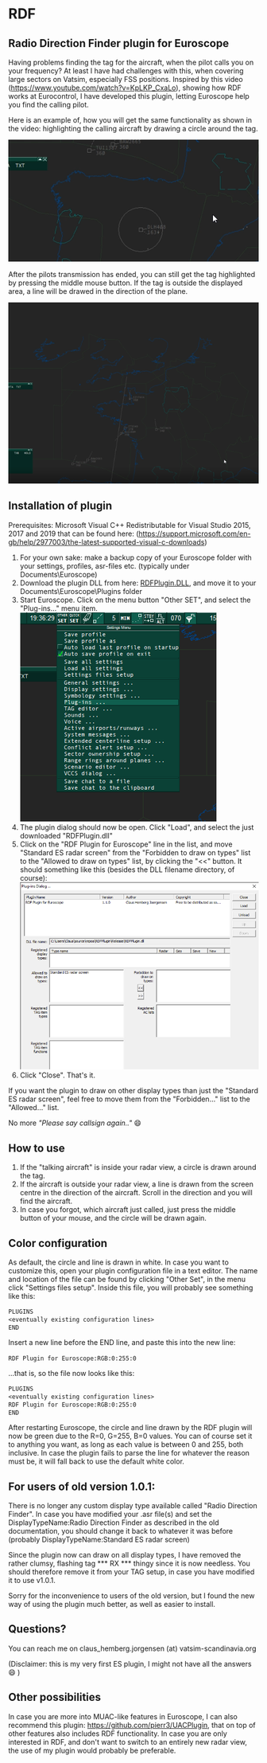 # RDF
## Radio Direction Finder plugin for Euroscope

Having problems finding the tag for the aircraft, when the pilot calls you on your frequency? At least I have had challenges with this, when covering large sectors on Vatsim, especially FSS positions. Inspired by this video (https://www.youtube.com/watch?v=KpLKP_CxaLo), showing how RDF works at Eurocontrol, I have developed this plugin, letting Euroscope help you find the calling pilot.

Here is an example of, how you will get the same functionality as shown in the video: highlighting the calling aircraft by drawing a circle around the tag. 

   ![RDF circle around the "talking aircraft"](documentation/RDFCircle.png)
   
   After the pilots transmission has ended, you can still get the tag highlighted by pressing the middle mouse button. 
   If the tag is outside the displayed area, a line will be drawed in the direction of the plane.
   
   ![RDF line drawn from the center in the direction of the "talking aircraft"](documentation/RDFLine.png)
   

## Installation of plugin

Prerequisites: Microsoft Visual C++ Redistributable for Visual Studio 2015, 2017 and 2019 that can be found here: 
(https://support.microsoft.com/en-gb/help/2977003/the-latest-supported-visual-c-downloads)

1. For your own sake: make a backup copy of your Euroscope folder with your settings, profiles, asr-files etc. (typically under Documents\Euroscope)
1. Download the plugin DLL from here: [RDFPlugin.DLL](https://raw.githubusercontent.com/chembergj/RDF/master/Release/RDFPlugin.dll), and move it to your Documents\Euroscope\Plugins folder
1. Start Euroscope. Click on the menu button "Other SET", and select the "Plug-ins..." menu item. ![ES Plugin menu](documentation/ESPluginMenu.png)
1. The plugin dialog should now be open. Click "Load", and select the just downloaded "RDFPlugin.dll"
1. Click on the "RDF Plugin for Euroscope" line in the list, and move "Standard ES radar screen" from the "Forbidden to draw on types" list to the "Allowed to draw on types" list, by clicking the "<<"  button. It should something like this (besides the DLL filename directory, of course):
![Plugin dialog with RDF Plugin loaded](documentation/ESPluginDialog.png)
1. Click "Close". That's it. 

If you want the plugin to draw on other display types than just the "Standard ES radar screen", feel free to move them from the "Forbidden..." list to the "Allowed..." list.

No more *"Please say callsign again.."* :smile:

## How to use
1. If the "talking aircraft" is inside your radar view, a circle is drawn around the tag. 
1. If the aircraft is outside your radar view, a line is drawn from the screen centre in the direction of the aircraft. Scroll in the direction and you will find the aircraft.
1. In case you forgot, which aircraft just called, just press the middle button of your mouse, and the circle will be drawn again.

## Color configuration
As default, the circle and line is drawn in white. In case you want to customize this, open your plugin configuration file in a text editor. The name and location of the file can be found by clicking  "Other Set", in the menu click "Settings files setup".
Inside this file, you will probably see something like this:

```
PLUGINS
<eventually existing configuration lines>
END
```


Insert a new line before the END line, and paste this into the new line:

`RDF Plugin for Euroscope:RGB:0:255:0`

...that is, so the file now looks like this:

```
PLUGINS
<eventually existing configuration lines>
RDF Plugin for Euroscope:RGB:0:255:0
END
```

After restarting Euroscope, the circle and line drawn by the RDF plugin will now be green due to the R=0, G=255, B=0 values. You can of course set it to anything you want, as long as each value is between 0 and 255, both inclusive. In case the plugin fails to parse the line for whatever the reason must be, it will fall back to use the default white color.

## For users of old version 1.0.1:
There is no longer any custom display type available called "Radio Direction Finder". In case you have modified your .asr file(s) and set the DisplayTypeName:Radio Direction Finder as described in the old documentation, you should change it back to whatever it was before (probably DisplayTypeName:Standard ES radar screen)

Since the plugin now can draw on all display types, I have removed the rather clumsy, flashing tag *** RX *** thingy since it is now needless. You should therefore remove it from your TAG setup, in case you have modified it to use v1.0.1.

Sorry for the inconvenience to users of the old version, but I found the new way of using the plugin much better, as well as easier to install.

## Questions?
You can reach me on claus_hemberg.jorgensen (at) vatsim-scandinavia.org

(Disclaimer: this is my very first ES plugin, I might not have all the answers :smile: )

## Other possibilities

In case you are more into MUAC-like features in Euroscope, I can also recommend this plugin: https://github.com/pierr3/UACPlugin, that on top of other features also includes RDF functionality. In case you are only interested in RDF, and don't want to switch to an entirely new radar view, the use of my plugin would probably be preferable.

